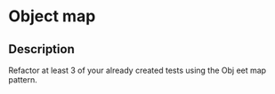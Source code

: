 # Object map

## Description
Refactor at least 3 of your already created tests using the Obj eet map pattern.
